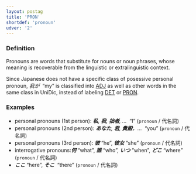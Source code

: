 ```yaml
---
layout: postag
title: 'PRON'
shortdef: 'pronoun'
udver: '2'
---
```


### Definition

Pronouns are words that substitute for nouns or noun phrases, whose meaning is recoverable from the linguistic or extralinguistic context.

Since Japanese does not have a specific class of posessive personal pronoun, 
_我が&nbsp;_ “my” is classified into [ADJ]() as well as other words in the same class in UniDic, 
instead of labeling [DET]() or [PRON]().


### Examples

- personal pronouns (1st person): _<b>私</b>, <b>我</b>, <b>拙者</b>, ...&nbsp;_ “I” (`pronoun` / 代名詞)
- personal pronouns (2nd person): _<b>あなた</b>, <b>君</b>, <b>貴殿</b>，...&nbsp;_ “you” (`pronoun` / 代名詞)
- personal pronouns (3rd person): _<b>彼</b>_ “he”, _<b>彼女</b>_  “she” (`pronoun` / 代名詞)
- interrogative pronouns:_<b>何</b>_ “what”, _<b>誰</b>_ “who”, _<b>いつ</b>_ “when”, _<b>どこ</b>_ “where” (`pronoun` / 代名詞)
- _<b>ここ</b>_ “here”, _<b>そこ</b>&nbsp;_ “there” (`pronoun` / 代名詞)
